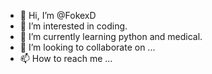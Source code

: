 - 👋 Hi, I’m @FokexD
- 👀 I’m interested in coding.
- 🌱 I’m currently learning python and medical.
- 💞️ I’m looking to collaborate on ...
- 📫 How to reach me ...

<!---
FokexD/FokexD is a ✨ special ✨ repository because its `README.md` (this file) appears on your GitHub profile.
You can click the Preview link to take a look at your changes.
--->
